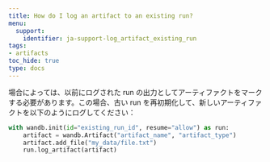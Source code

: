 ```yaml
---
title: How do I log an artifact to an existing run?
menu:
  support:
    identifier: ja-support-log_artifact_existing_run
tags:
- artifacts
toc_hide: true
type: docs
---
```


場合によっては、以前にログされた run の出力としてアーティファクトをマークする必要があります。この場合、古い run を再初期化して、新しいアーティファクトを以下のようにログしてください：

```python
with wandb.init(id="existing_run_id", resume="allow") as run:
    artifact = wandb.Artifact("artifact_name", "artifact_type")
    artifact.add_file("my_data/file.txt")
    run.log_artifact(artifact)
```